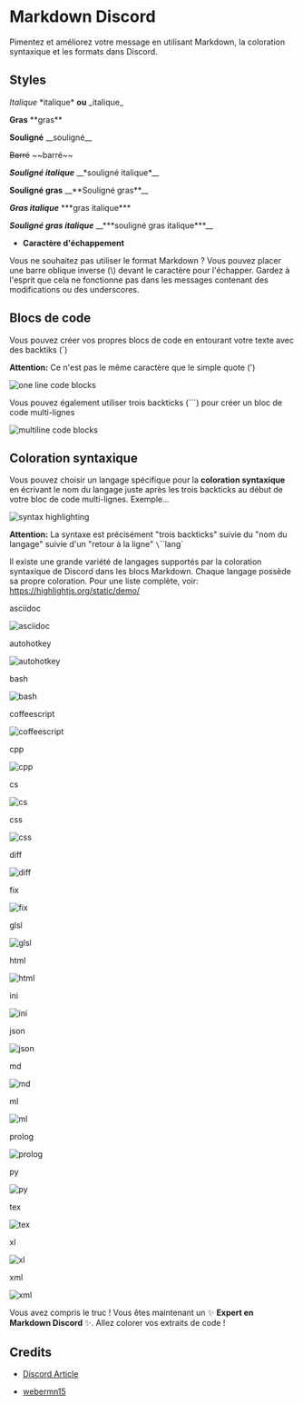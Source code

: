 # Markdown Discord

Pimentez et améliorez votre message en utilisant Markdown, la coloration syntaxique et les formats dans Discord.

## Styles

*Italique*	\*italique* **ou** \_italique\_

**Gras**	\*\*gras**

__Souligné__	\_\_souligné__

~~Barré~~	 \~\~barré~~

__*Souligné italique*__	\__\*souligné italique*__

__**Souligné gras**__	\__\*\*Souligné gras**__

***Gras italique***	\*\*\*gras italique***

__***Souligné gras italique***__	\__\*\*\*souligné gras italique***__

* **Caractère d'échappement**

Vous ne souhaitez pas utiliser le format Markdown ? Vous pouvez placer une barre oblique inverse (\\\) devant le caractère pour l'échapper. Gardez à l'esprit que cela ne fonctionne pas dans les messages contenant des modifications ou des underscores.

## Blocs de code

Vous pouvez créer vos propres blocs de code en entourant votre texte avec des backtiks (`)

**Attention:** Ce n'est pas le même caractère que le simple quote (')

![one line code blocks](img/one-line-code-bloc.png)

Vous pouvez également utiliser trois backticks (\`\`\`) pour créer un bloc de code multi-lignes

![multiline code blocks](img/multiline-code-bloc.png)

## Coloration syntaxique

Vous pouvez choisir un langage spécifique pour la **coloration syntaxique** en écrivant le nom du langage juste après les trois backticks au début de votre bloc de code multi-lignes. Exemple...

![syntax highlighting](img/syntax-highlight.png)

**Attention:** La syntaxe est précisément "trois backticks" suivie du "nom du langage" suivie d'un "retour à la ligne" `\`\`\`lang<LF>`

Il existe une grande variété de langages supportés par la coloration syntaxique de Discord dans les blocs Markdown. Chaque langage possède sa propre coloration. Pour une liste complète, voir: https://highlightjs.org/static/demo/

asciidoc

![asciidoc](img/asciidoc.png)

autohotkey

![autohotkey](img/autohotkey.png)

bash

![bash](img/bash.png)

coffeescript

![coffeescript](img/cofeescript.png)

cpp

![cpp](img/cpp.png)

cs

![cs](img/cs.png)

css

![css](img/css.png)

diff

![diff](img/diff.png)

fix

![fix](img/fix.png)

glsl

![glsl](img/glsl.png)

html

![html](img/html.png)

ini

![ini](img/ini.png)

json

![json](img/json.png)

md

![md](img/md.png)

ml

![ml](img/ml.png)

prolog

![prolog](img/prolog.png)

py

![py](img/py.png)

tex

![tex](img/tex.png)

xl

![xl](img/xl.png)

xml

![xml](img/xml.png)

Vous avez compris le truc ! Vous êtes maintenant un ✨ **Expert en Markdown Discord** ✨. Allez colorer vos extraits de code !

## Credits

* [Discord Article](https://support.discordapp.com/hc/en-us/articles/210298617-Markdown-Text-101-Chat-Formatting-Bold-Italic-Underline-)

* [webermn15](https://gist.github.com/webermn15/47e3fb4ccadf8ac3cf66ee9011a507f5)